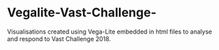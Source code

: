 # Vegalite-Vast-Challenge-
Visualisations created using Vega-Lite embedded in html files to analyse and respond to Vast Challenge 2018.
